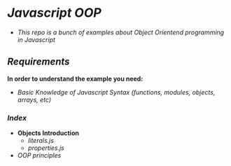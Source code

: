 <!-- Author: Daniel Benjamin Perez Morales -->
<!-- GitHub: https://github.com/DanielBenjaminPerezMoralesDev13 -->
<!-- GitLab: https://gitlab.com/DanielBenjaminPerezMoralesDev13 -->
<!-- Email: danielperezdev@proton.me -->

# ***Javascript OOP***

- *This repo is a bunch of examples about Object Orientend programming in Javascript*

## ***Requirements***

**In order to understand the example you need:**

- *Basic Knowledge of Javascript Syntax (functions, modules, objects, arrays, etc)*

### ***Index***

- **Objects Introduction**
  - *literals.js*
  - *properties.js*
- *OOP principles*
